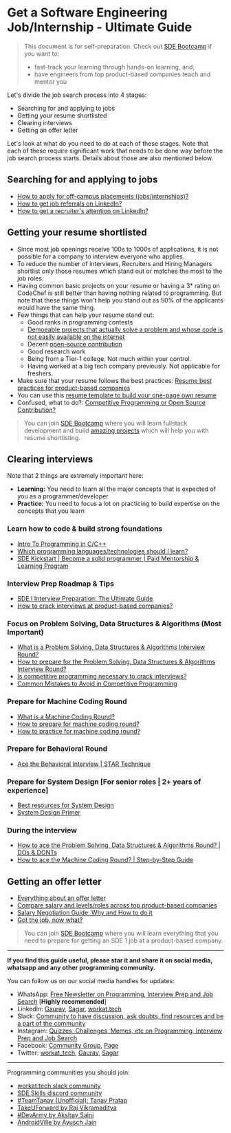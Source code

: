 # Get a Software Engineering Job/Internship - Ultimate Guide
> This document is for self-preparation. Check out [SDE Bootcamp](https://workat.tech/programs/sde-bootcamp) if you want to:
> - fast-track your learning through hands-on learning, and,
> - have engineers from top product-based companies teach and mentor you


Let's divide the job search process into 4 stages:
- Searching for and applying to jobs
- Getting your resume shortlisted
- Clearing interviews
- Getting an offer letter

Let's look at what do you need to do at each of these stages. Note that each of these require significant work that needs to be done way before the job search process starts. Details about those are also mentioned below.

## Searching for and applying to jobs
- [How to apply for off-campus placements (jobs/internships)?](https://workat.tech/general/article/apply-off-campus-placements-jobs-internships-n8201qu9c4jc)
- [How to get job referrals on LinkedIn?](https://workat.tech/general/article/linkedin-job-referrals-ys58hxrjj93f)
- [How to get a recruiter's attention on LinkedIn?](https://workat.tech/general/article/get-recruiter-attention-linkedin-k90rgq70harw)

## Getting your resume shortlisted
- Since most job openings receive 100s to 1000s of applications, it is not possible for a company to interview everyone who applies.
- To reduce the number of interviews, Recruiters and Hiring Managers shortlist only those resumes which stand out or matches the most to the job roles.
- Having common basic projects on your resume or having a 3* rating on CodeChef is still better than having nothing related to programming. But note that these things won't help you stand out as 50% of the applicants would have the same thing.
- Few things that can help your resume stand out:
  - Good ranks in programming contests
  - [Demoeable projects that actually solve a problem and whose code is not easily available on the internet](https://workat.tech/general/article/awesome-project-ideas-software-developers-resume-c8yb6s706bxq)
  - Decent [open-source contribution](https://workat.tech/general/article/open-source-contribution-guide-xmhf1k601vdj)
  - Good research work
  - Being from a Tier-1 college. Not much within your control.
  - Having worked at a big tech company previously. Not applicable for freshers.
- Make sure that your resume follows the best practices: [Resume best practices for product-based companies](https://workat.tech/general/article/resume-cv-best-practices-klsvikpz8nd6)
- You can use this [resume template to build your one-page own resume](https://github.com/workattech/workattech_sample_resume)
- Confused, what to do?: [Competitive Programming or Open Source Contribution?](https://workat.tech/general/article/competitive-programming-open-source-zbnd3oy8n94l)
> You can join [SDE Bootcamp](https://workat.tech/programs/sde-bootcamp) where you will learn fullstack development and build [amazing projects](https://workat.tech/general/article/awesome-project-ideas-software-developers-resume-c8yb6s706bxq) which will help you with resume shortlisting.

## Clearing interviews
Note that 2 things are extremely important here:
- **Learning:** You need to learn all the major concepts that is expected of you as a programmer/developer
- **Practice:** You need to focus a lot on practicing to build expertise on the concepts that you learn

### Learn how to code & build strong foundations
- [Intro To Programming in C/C++](https://workat.tech/courses/intro-to-programming-in-c-c++-ouv5e6upwyde)
- [Which programming languages/technologies should I learn?](https://workat.tech/general/article/which-language-to-learn-yq8dbd9rd34z)
- [SDE Kickstart | Become a solid programmer | Paid Mentorship & Learning Program](https://workat.tech/programs/kickstart)

### Interview Prep Roadmap & Tips
- [SDE I Interview Preparation: The Ultimate Guide](https://workat.tech/general/article/sde-1-interview-prep-ultimate-guide-dhijqvdubzor)
- [How to crack interviews at product-based companies?](https://workat.tech/general/article/how-to-crack-interviews-vx70wy0ff98m)

### Focus on Problem Solving, Data Structures & Algorithms (Most Important)
- [What is a Problem Solving, Data Structures & Algorithms Interview Round?](https://workat.tech/problem-solving/article/what-is-ps-ds-coding-round-efuatnl7zxju)
- [How to prepare for the Problem Solving, Data Structures & Algorithms Interview Round?](https://workat.tech/problem-solving/article/how-to-prepare-for-ps-ds-round-tk0ytigb0s25)
- [Is competitive programming necessary to crack interviews?](https://workat.tech/problem-solving/article/competitive-programming-for-interviews-hdndsdeila4r)
- [Common Mistakes to Avoid in Competitive Programming](https://workat.tech/problem-solving/article/common-mistakes-competitive-programming-lf4oh6kwtw7o)

### Prepare for Machine Coding Round
- [What is a Machine Coding Round?](https://workat.tech/machine-coding/article/what-is-a-machine-coding-round-omfn1w54ojlg)
- [How to prepare for machine coding round?](https://workat.tech/machine-coding/article/how-to-prepare-for-machine-coding-round-naf2ih7a9e5l)
- [How to practice for machine coding round?](https://workat.tech/machine-coding/article/how-to-practice-for-machine-coding-kp0oj3sw2jca)

### Prepare for Behavioral Round
- [Ace the Behavioral Interview | STAR Technique](https://workat.tech/general/article/ace-behavioral-interview-star-technique-igsg09rw2u1a)

### Prepare for System Design [For senior roles | 2+ years of experience]
- [Best resources for System Design](https://workat.tech/system-design/article/best-resources-for-system-design-interview-i-dbv5ok8vtjya)
- [System Design Primer](https://github.com/donnemartin/system-design-primer)

### During the interview
- [How to ace the Problem Solving, Data Structures & Algorithms Round? | DOs & DONTs](https://workat.tech/problem-solving/article/how-to-ace-ps-ds-round-bg1570pm4avl)
- [How to ace the Machine Coding Round? | Step-by-Step Guide](https://workat.tech/machine-coding/article/how-to-ace-machine-coding-round-hi8lnpp8tlmo)

## Getting an offer letter
- [Everything about an offer letter](https://workat.tech/general/article/everything-about-offer-letter-ctc-salary-cw42rxlct4jf)
- [Compare salary and levels/roles across top product-based companies](https://workat.tech/compare)
- [Salary Negotiation Guide: Why and How to do it](https://workat.tech/general/article/salary-negotiation-guide-ehnrr1is5emc)
- [Got the job, now what?](https://workat.tech/general/article/got-the-job-now-what-x3czxlcfvlai)

> You can join [SDE Bootcamp](https://workat.tech/programs/sde-bootcamp) where you will learn everything that you need to prepare for getting an SDE 1 job at a product-based company.

---
**If you find this guide useful, please star it and share it on social media, whatsapp and any other programming community.**

You can follow us on our social media handles for updates:
- WhatsApp: [Free Newsletter on Programming, Interview Prep and Job Search](https://api.whatsapp.com/send?phone=919732130450&text=Subscribe) [**Highly recommended**]
- LinkedIn: [Gaurav](https://www.linkedin.com/in/gcnit), [Sagar](https://www.linkedin.com/in/sagar0907), [workat.tech](https://www.linkedin.com/company/workat-tech)
- Slack: [Community to have discussion, ask doubts, find resources and be a part of the community](https://workat.tech/slack)
- Instagram: [Quizzes, Challenges, Memes, etc on Programming, Interview Prep and Job Search](http://instagram.com/workat.tech)
- Facebook: [Community Group](https://workat.tech/community), [Page](https://www.facebook.com/workat.tech)
- Twitter: [workat_tech](https://twitter.com/workat_tech), [Gaurav](https://twitter.com/gc_nit), [Sagar](https://twitter.com/sagarjain0907)

---
Programming communities you should join:
- [workat.tech slack community](https://workat.tech/slack)
- [SDE Skills discord community](http://sdeskills.com/discord)
- [#TeamTanay (Unofficial): Tanay Pratap](https://discord.gg/JTpgTY)
- [TakeUForward by Raj Vikramaditya](http://t.me/CP_Tuf)
- [#DevArmy by Akshay Saini](http://t.me/joinsimran)
- [AndroidVille by Ayusch Jain](https://join.slack.com/t/androidvillespace/shared_invite/zt-7n2a4v2c-MZBzwh3fccbdM6CRE3BlaQ)
